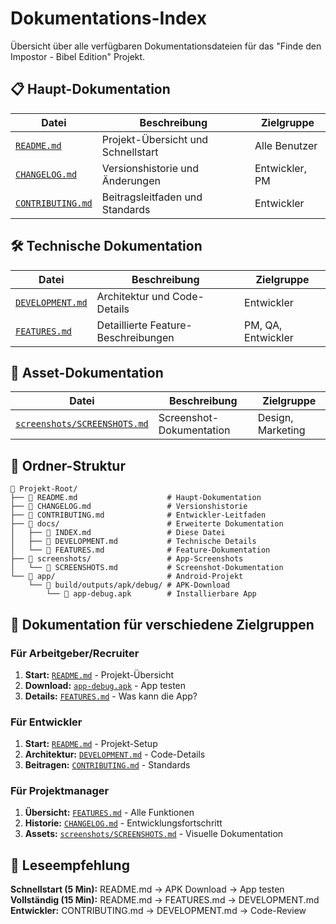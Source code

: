 # Dokumentations-Index

Übersicht über alle verfügbaren Dokumentationsdateien für das "Finde den Impostor - Bibel Edition" Projekt.

## 📋 Haupt-Dokumentation

| Datei | Beschreibung | Zielgruppe |
|-------|--------------|------------|
| [`README.md`](../README.md) | Projekt-Übersicht und Schnellstart | Alle Benutzer |
| [`CHANGELOG.md`](../CHANGELOG.md) | Versionshistorie und Änderungen | Entwickler, PM |
| [`CONTRIBUTING.md`](../CONTRIBUTING.md) | Beitragsleitfaden und Standards | Entwickler |

## 🛠️ Technische Dokumentation

| Datei | Beschreibung | Zielgruppe |
|-------|--------------|------------|
| [`DEVELOPMENT.md`](DEVELOPMENT.md) | Architektur und Code-Details | Entwickler |
| [`FEATURES.md`](FEATURES.md) | Detaillierte Feature-Beschreibungen | PM, QA, Entwickler |

## 📱 Asset-Dokumentation

| Datei | Beschreibung | Zielgruppe |
|-------|--------------|------------|
| [`screenshots/SCREENSHOTS.md`](../screenshots/SCREENSHOTS.md) | Screenshot-Dokumentation | Design, Marketing |

## 📂 Ordner-Struktur

```
📁 Projekt-Root/
├── 📄 README.md                    # Haupt-Dokumentation
├── 📄 CHANGELOG.md                 # Versionshistorie  
├── 📄 CONTRIBUTING.md              # Entwickler-Leitfaden
├── 📁 docs/                        # Erweiterte Dokumentation
│   ├── 📄 INDEX.md                 # Diese Datei
│   ├── 📄 DEVELOPMENT.md           # Technische Details
│   └── 📄 FEATURES.md              # Feature-Dokumentation
├── 📁 screenshots/                 # App-Screenshots
│   └── 📄 SCREENSHOTS.md           # Screenshot-Dokumentation
└── 📁 app/                         # Android-Projekt
    └── 📁 build/outputs/apk/debug/ # APK-Download
        └── 📄 app-debug.apk        # Installierbare App
```

## 🎯 Dokumentation für verschiedene Zielgruppen

### Für Arbeitgeber/Recruiter
1. **Start:** [`README.md`](../README.md) - Projekt-Übersicht
2. **Download:** [`app-debug.apk`](../app/build/outputs/apk/debug/app-debug.apk) - App testen
3. **Details:** [`FEATURES.md`](FEATURES.md) - Was kann die App?

### Für Entwickler
1. **Start:** [`README.md`](../README.md) - Projekt-Setup
2. **Architektur:** [`DEVELOPMENT.md`](DEVELOPMENT.md) - Code-Details
3. **Beitragen:** [`CONTRIBUTING.md`](../CONTRIBUTING.md) - Standards

### Für Projektmanager
1. **Übersicht:** [`FEATURES.md`](FEATURES.md) - Alle Funktionen
2. **Historie:** [`CHANGELOG.md`](../CHANGELOG.md) - Entwicklungsfortschritt
3. **Assets:** [`screenshots/SCREENSHOTS.md`](../screenshots/SCREENSHOTS.md) - Visuelle Dokumentation

## 📖 Leseempfehlung

**Schnellstart (5 Min):** README.md → APK Download → App testen  
**Vollständig (15 Min):** README.md → FEATURES.md → DEVELOPMENT.md  
**Entwickler:** CONTRIBUTING.md → DEVELOPMENT.md → Code-Review
